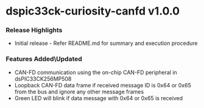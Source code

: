 # dspic33ck-curiosity-canfd v1.0.0

### Release Highlights

- Initial release - Refer README.md for summary and execution procedure

### Features Added\Updated

- CAN-FD communication using the on-chip CAN-FD peripheral in dsPIC33CK256MP508
- Loopback CAN-FD data frame if received message ID is 0x64 or 0x65 from the bus and ignore any other message frames
- Green LED will blink if data message with 0x64 or 0x65 is received
